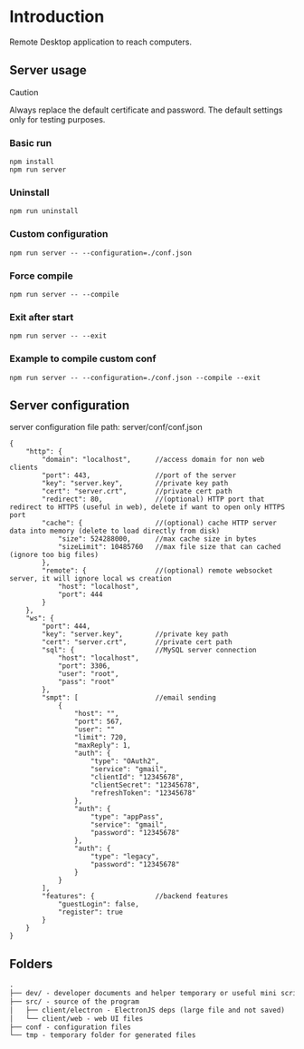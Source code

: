# Introduction
Remote Desktop application to reach computers.


## Server usage

> [!CAUTION]
> Always replace the default certificate and password. The default settings only for testing purposes.

### Basic run
```
npm install
npm run server
```

### Uninstall
```
npm run uninstall
```

### Custom configuration
```
npm run server -- --configuration=./conf.json
```

### Force compile
```
npm run server -- --compile
```

### Exit after start
```
npm run server -- --exit
```

### Example to compile custom conf
```
npm run server -- --configuration=./conf.json --compile --exit
```


## Server configuration
server configuration file path: server/conf/conf.json

```
{
    "http": {
        "domain": "localhost",      //access domain for non web clients
        "port": 443,                //port of the server
        "key": "server.key",		//private key path
        "cert": "server.crt",		//private cert path
        "redirect": 80,				//(optional) HTTP port that redirect to HTTPS (useful in web), delete if want to open only HTTPS port
        "cache": {                  //(optional) cache HTTP server data into memory (delete to load directly from disk)
            "size": 524288000, 		//max cache size in bytes
            "sizeLimit": 10485760   //max file size that can cached (ignore too big files)
        },
        "remote": {                 //(optional) remote websocket server, it will ignore local ws creation
            "host": "localhost",
            "port": 444
        }	
    },
    "ws": {
        "port": 444,
        "key": "server.key",		//private key path
        "cert": "server.crt",		//private cert path
        "sql": {                    //MySQL server connection
            "host": "localhost",
            "port": 3306,
            "user": "root",
            "pass": "root"
        },
        "smpt": [                   //email sending
            {
                "host": "",
                "port": 567,
                "user": ""
                "limit": 720,
                "maxReply": 1,
                "auth": {
                    "type": "OAuth2",
                    "service": "gmail",
                    "clientId": "12345678",
                    "clientSecret": "12345678",
                    "refreshToken": "12345678"
                },
                "auth": {
                    "type": "appPass",
                    "service": "gmail",
                    "password": "12345678"
                },
                "auth": {
                    "type": "legacy",
                    "password": "12345678"
                }
            }
        ],
        "features": {               //backend features
            "guestLogin": false,
            "register": true
        }
    } 
}
```

## Folders
```md
.
├── dev/ - developer documents and helper temporary or useful mini scripts
├── src/ - source of the program
│   ├── client/electron - ElectronJS deps (large file and not saved)
│   └── client/web - web UI files
├── conf - configuration files
└── tmp - temporary folder for generated files
```